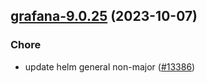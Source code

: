 

## [grafana-9.0.25](https://github.com/succelle/charts/compare/grafana-9.0.24...grafana-9.0.25) (2023-10-07)

### Chore

- update helm general non-major ([#13386](https://github.com/succelle/charts/issues/13386))
  
  